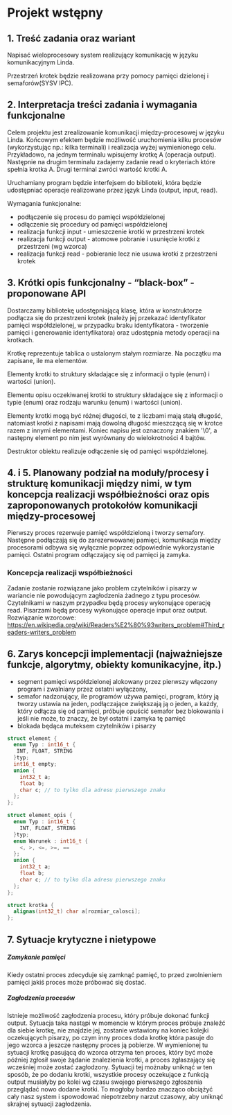 # Projekt wstępny

## 1. Treść zadania oraz wariant

Napisać wieloprocesowy system realizujący komunikację w języku komunikacyjnym Linda.

Przestrzeń krotek będzie realizowana przy pomocy pamięci dzielonej i semaforów(SYSV IPC).

## 2. Interpretacja treści zadania i wymagania funkcjonalne

Celem projektu jest zrealizowanie komunikacji między-procesowej w języku Linda. Końcowym efektem będzie możliwość uruchomienia kilku procesów (wykorzystując np.: kilka terminali) i realizacja wyżej wymienionego celu. Przykładowo, na jednym terminalu wpisujemy krotkę A (operacja output). Następnie na drugim terminalu zadajemy zadanie read o kryteriach które spełnia krotka A. Drugi terminal zwróci wartość krotki A.

Uruchamiany program będzie interfejsem do biblioteki, która będzie udostępniać operacje realizowane przez język Linda (output, input, read).

Wymagania funkcjonalne:

- podłączenie się procesu do pamięci współdzielonej
- odłączenie się procedury od pamięci współdzielonej
- realizacja funkcji input - umieszczenie krotki w przestrzeni krotek
- realizacja funkcji output - atomowe pobranie i usunięcie krotki z przestrzeni (wg wzorca)
- realizacja funkcji read - pobieranie lecz nie usuwa krotki z przestrzeni krotek

## 3. Krótki opis funkcjonalny - “black-box” - proponowane API

Dostarczamy bibliotekę udostępniającą klasę, która w konstruktorze podłącza się do przestrzeni krotek (należy jej przekazać identyfikator pamięci współdzielonej, w przypadku braku identyfikatora - tworzenie pamięci i generowanie identyfikatora) oraz udostępnia metody operacji na krotkach.

Krotkę reprezentuje tablica o ustalonym stałym rozmiarze. Na początku ma zapisane, ile ma elementów.

Elementy krotki to struktury składające się z informacji o typie (enum) i wartości (union).

Elementu opisu oczekiwanej krotki to struktury składające się z informacji o typie (enum) oraz rodzaju warunku (enum) i wartości (union).

Elementy krotki mogą być różnej długości, te z liczbami mają stałą długość, natomiast krotki z napisami mają dowolną długość mieszczącą się w krotce razem z innymi elementami. Koniec napisu jest oznaczony znakiem '\0', a następny element po nim jest wyrównany do wielokrotności 4 bajtów.

Destruktor obiektu realizuje odłączenie się od pamięci współdzielonej.

## 4. i 5. Planowany podział na moduły/procesy i strukturę komunikacji między nimi, w tym koncepcja realizacji współbieżności oraz opis zaproponowanych protokołów komunikacji między-procesowej

Pierwszy proces rezerwuje pamięć współdzieloną i tworzy semafory. Następne podłączają się do zarezerwowanej pamięci, komunikacja między procesorami odbywa się wyłącznie poprzez odpowiednie wykorzystanie pamięci. Ostatni program odłączający się od pamięci ją zamyka.

### Koncepcja realizacji współbieżności

Zadanie zostanie rozwiązane jako problem czytelników i pisarzy w wariancie nie powodującym zagłodzenia żadnego z typu procesów. Czytelnikami w naszym przypadku będą procesy wykonujące operację read. Pisarzami będą procesy wykonujące operacje input oraz output. Rozwiązanie wzorcowe: <https://en.wikipedia.org/wiki/Readers%E2%80%93writers_problem#Third_readers-writers_problem>

## 6. Zarys koncepcji implementacji (najważniejsze funkcje, algorytmy, obiekty komunikacyjne, itp.)

- segment pamięci współdzielonej alokowany przez pierwszy włączony program i zwalniany przez ostatni wyłączony,
- semafor nadzorujący, ile programów używa pamięci, program, który ją tworzy ustawia na jeden, podłączające zwiększają ją o jeden, a każdy, który odłącza się od pamięci, próbuje opuścić semafor bez blokowania i jeśli nie może, to znaczy, że był ostatni i zamyka tę pamięć
- blokada będąca muteksem czytelników i pisarzy

```C++
struct element {
  enum Typ : int16_t {
   INT, FLOAT, STRING
  }typ;
  int16_t empty;
  union {
    int32_t a;
    float b;
    char c; // to tylko dla adresu pierwszego znaku
  };
};

struct element_opis {
  enum Typ : int16_t {
    INT, FLOAT, STRING
  }typ;
  enum Warunek : int16_t {
    <, >, <=, >=, ==
  };
  union {
    int32_t a;
    float b;
    char c; // to tylko dla adresu pierwszego znaku
  };
};

struct krotka {
  alignas(int32_t) char a[rozmiar_calosci];
};
```

## 7. Sytuacje krytyczne i nietypowe

##### Zamykanie pamięci

Kiedy ostatni proces zdecyduje się zamknąć pamięć, to przed zwolnieniem pamięci jakiś proces może próbować się dostać.

##### Zagłodzenia procesów

Istnieje możliwość zagłodzenia procesu, który próbuje dokonać funkcji output. Sytuacja taka nastąpi w momencie w którym proces próbuje znaleźć dla siebie krotkę, nie znajdzie jej, zostanie wstawiony na koniec kolejki oczekujących pisarzy, po czym inny proces doda krotkę która pasuje do jego wzorca a jeszcze następny proces ją pobierze. W wymienionej tu sytuacji krotkę pasującą do wzorca otrzyma ten proces, który być może później zgłosił swoje żądanie znalezienia krotki, a proces zgłaszający się wcześniej może zostać zagłodzony. Sytuacji tej możnaby uniknąć w ten sposób, że po dodaniu krotki, wszystkie procesy oczekujące z funkcją output musiałyby po kolei wg czasu swojego pierwszego zgłoszenia przeglądać nowo dodane krotki. To mogłoby bardzo znacząco obciążyć cały nasz system i spowodować niepotrzebny narzut czasowy, aby uniknąć skrajnej sytuacji zagłodzenia.
